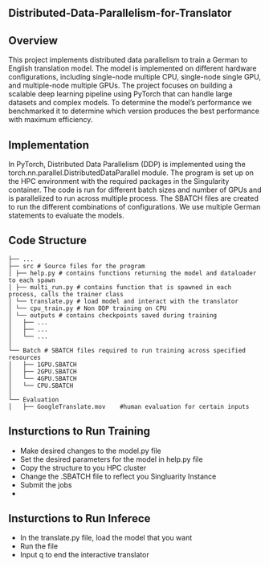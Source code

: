 ## Distributed-Data-Parallelism-for-Translator


## Overview

This project implements distributed data parallelism to train a German to English translation model. The  model is implemented on different hardware configurations, including single-node multiple CPU, single-node single GPU, and multiple-node multiple GPUs. The project focuses on building a scalable deep learning pipeline using PyTorch that can handle large datasets and complex models. To determine the model’s performance we benchmarked it to determine which version produces the best performance with maximum efficiency.

## Implementation

In PyTorch, Distributed Data Parallelism (DDP) is implemented using the torch.nn.parallel.DistributedDataParallel module. The program is set up on the HPC environment with the required packages in the Singularity container. The code is run for different batch sizes and number of GPUs and is parallelized to run across multiple process. The SBATCH files are created to run the different combinations of configurations. We use multiple German statements to evaluate the models. 


## Code Structure

```
├── ...
├── src # Source files for the program
│ ├── help.py # contains functions returning the model and dataloader to each spawn
│ ├── multi_run.py # contains function that is spawned in each process, calls the trainer class
│ └── translate.py # load model and interact with the translator
│ └── cpu_train.py # Non DDP training on CPU
│ └── outputs # contains checkpoints saved during training
│   ├── ...
│   ├── ...
│   └── ...
│
└── Batch # SBATCH files required to run training across specified resources
│   ├── 1GPU.SBATCH
│   ├── 2GPU.SBATCH
│   └── 4GPU.SBATCH
│   └── CPU.SBATCH    
│
└── Evaluation
│   ├── GoogleTranslate.mov    #human evaluation for certain inputs

```

## Insturctions to Run Training
 - Make desired changes to the model.py file
 - Set the desired parameters for the model in help.py file
 - Copy the structure to you HPC cluster
 - Change the .SBATCH file to reflect you Singluarity Instance
 - Submit the jobs
 - 
## Insturctions to Run Inferece
- In the translate.py file, load the model that you want
- Run the file
- Input q to end the interactive translator

